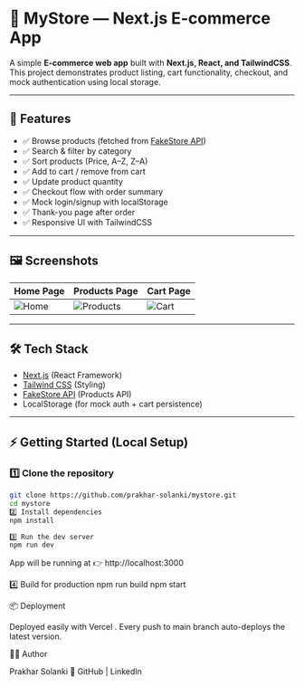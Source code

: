 # 🛒 MyStore — Next.js E-commerce App

A simple **E-commerce web app** built with **Next.js, React, and TailwindCSS**.  
This project demonstrates product listing, cart functionality, checkout, and mock authentication using local storage.

---

## 🚀 Features
- ✅ Browse products (fetched from [FakeStore API](https://fakestoreapi.com/))  
- ✅ Search & filter by category  
- ✅ Sort products (Price, A–Z, Z–A)  
- ✅ Add to cart / remove from cart  
- ✅ Update product quantity  
- ✅ Checkout flow with order summary  
- ✅ Mock login/signup with localStorage  
- ✅ Thank-you page after order  
- ✅ Responsive UI with TailwindCSS  

---

## 🖼️ Screenshots
| Home Page | Products Page | Cart Page |
|-----------|---------------|-----------|
| ![Home](https://via.placeholder.com/400x200) | ![Products](https://via.placeholder.com/400x200) | ![Cart](https://via.placeholder.com/400x200) |

---

## 🛠️ Tech Stack
- [Next.js](https://nextjs.org/) (React Framework)
- [Tailwind CSS](https://tailwindcss.com/) (Styling)
- [FakeStore API](https://fakestoreapi.com/) (Products API)
- LocalStorage (for mock auth + cart persistence)

---

## ⚡ Getting Started (Local Setup)

### 1️⃣ Clone the repository
```bash
git clone https://github.com/prakhar-solanki/mystore.git
cd mystore
2️⃣ Install dependencies
npm install

3️⃣ Run the dev server
npm run dev

```
App will be running at 👉 http://localhost:3000

4️⃣ Build for production
npm run build
npm start

📦 Deployment

Deployed easily with Vercel
.
Every push to main branch auto-deploys the latest version.

👨‍💻 Author

Prakhar Solanki
🔗 GitHub
 | LinkedIn
